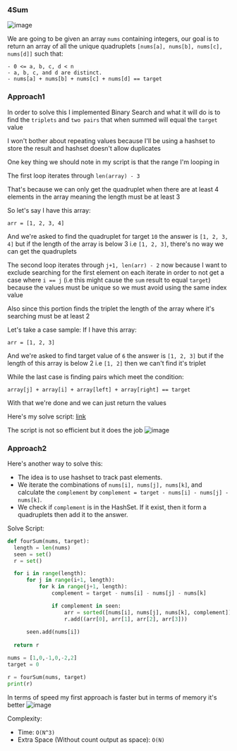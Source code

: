 <h3> 4Sum</h3>

![image](https://github.com/h4ckyou/h4ckyou.github.io/assets/127159644/3d800ad1-2108-42ff-95d4-ee20ca97aa3c)

We are going to be given an array `nums` containing integers, our goal is to return an array of all the unique quadruplets `[nums[a], nums[b], nums[c], nums[d]]` such that:

```
- 0 <= a, b, c, d < n
- a, b, c, and d are distinct.
- nums[a] + nums[b] + nums[c] + nums[d] == target
```

### Approach1 
In order to solve this I implemented Binary Search and what it will do is to find the `triplets` and `two pairs` that when summed will equal the `target` value

I won't bother about repeating values because I'll be using a hashset to store the result and hashset doesn't allow duplicates

One key thing we should note in my script is that the range I'm looping in

The first loop iterates through `len(array) - 3`

That's because we can only get the quadruplet when there are at least 4 elements in the array meaning the length must be at least 3

So let's say I have this array:

```
arr = [1, 2, 3, 4]
```

And we're asked to find the quadruplet for target `10` the answer is `[1, 2, 3, 4]` but if the length of the array is below 3 i.e `[1, 2, 3]`, there's no way we can get the quadruplets

The second loop iterates through `j+1, len(arr) - 2` now because I want to exclude searching for the first element on each iterate in order to not get a case where `i == j` (i.e this might cause the `sum` result to equal `target`) because the values must be unique so we must avoid using the same index value

Also since this portion finds the triplet the length of the array where it's searching must be at least 2

Let's take a case sample: If I have this array:

```
arr = [1, 2, 3]
```

And we're asked to find target value of `6` the answer is `[1, 2, 3]` but if the length of this array is below 2 i.e `[1, 2]` then we can't find it's triplet

While the last case is finding pairs which meet the condition:

```
array[j] + array[i] + array[left] + array[right] == target
```

With that we're done and we can just return the values

Here's my solve script: [link](https://github.com/h4ckyou/h4ckyou.github.io/blob/main/posts/programming/Leetcode/4Sum/solve.py)
 
The script is not so efficient but it does the job
![image](https://github.com/h4ckyou/h4ckyou.github.io/assets/127159644/3e825a8a-9c90-4364-bb87-04d1954a0e9c)

### Approach2

Here's another way to solve this:

- The idea is to use hashset to track past elements.
- We iterate the combinations of `nums[i], nums[j], nums[k]`, and calculate the `complement` by `complement = target - nums[i] - nums[j] - nums[k]`.
- We check if `complement` is in the HashSet. If it exist, then it form a quadruplets then add it to the answer.

Solve Script:

 ```python
 def fourSum(nums, target):
   length = len(nums)
   seen = set()
   r = set()
 
   for i in range(length):
       for j in range(i+1, length):
           for k in range(j+1, length):
               complement = target - nums[i] - nums[j] - nums[k]
 
               if complement in seen:
                   arr = sorted([nums[i], nums[j], nums[k], complement])
                   r.add((arr[0], arr[1], arr[2], arr[3]))
           
       seen.add(nums[i])
   
   return r
 
 nums = [1,0,-1,0,-2,2]
 target = 0
 
 r = fourSum(nums, target)
 print(r)
```

In terms of speed my first approach is faster but in terms of memory it's better
![image](https://github.com/h4ckyou/h4ckyou.github.io/assets/127159644/96d6e6af-b9a9-4db6-af9c-7862561ce5e5)

Complexity:

- Time: `O(N^3)`
- Extra Space (Without count output as space): `O(N)`



